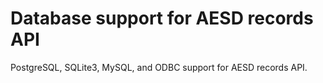 Database support for AESD records API
======================================


PostgreSQL, SQLite3, MySQL, and ODBC support for AESD records API.
